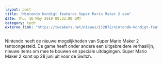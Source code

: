 ```yaml
---
layout: post
title: "Nintendo kondigt features Super Mario Maker 2 aan"
date: Thu, 16 May 2019 09:33:00 GMT
category: tech
externe_link: "https://tweakers.net/nieuws/152872/nintendo-kondigt-features-super-mario-maker-2-aan.html"
---
```


Nintendo heeft de nieuwe mogelijkheden van Super Mario Maker 2 tentoongesteld. De game heeft onder andere een uitgebreidere verhaallijn, nieuwe items om mee te bouwen en speciale uitdagingen. Super Mario Maker 2 komt op 28 juni uit voor de Switch.<img src="http://feeds.feedburner.com/~r/tweakers/mixed/~4/1ICbZW7h60s" height="1" width="1" alt=""/>
